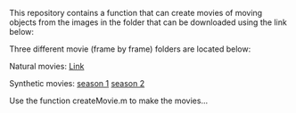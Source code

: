 This repository contains a function that can create movies of moving objects from the images in the folder that can be downloaded using the link below:

Three different movie (frame by frame) folders are located below:

Natural movies: [Link](https://www.dropbox.com/sh/h79ej81rnte5zjx/AAAhHdve-v2_zlvsn75xOx5Va?dl=0)


Synthetic movies: 
[season 1](https://www.dropbox.com/sh/pt8sa618n1phel3/AAAG1FmrXCFNGDB2B9es7smba?dl=0)
[season 2](https://www.dropbox.com/sh/10ktlhprhcvijbv/AABoLdsaHF9EW7p0OggYiUpua?dl=0)

Use the function createMovie.m to make the movies...
